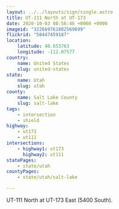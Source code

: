 ```yaml
---
layout: ../../layouts/sign/single.astro
title: UT-111 North at UT-173
date: 2020-10-03 08:56:46 +0000 +0000
imageid: "322669761802569699"
flickrid: "50447459187"
location:
    latitude: 40.653763
    longitude: -112.07577
country:
    name: United States
    slug: united-states
state:
    name: Utah
    slug: utah
county:
    name: Salt Lake County
    slug: salt-lake
tags:
    - intersection
    - shield
highway:
    - ut173
    - ut111
intersections:
    - highway1: ut173
      highway2: ut111
statePages:
    - state/utah
countyPages:
    - state/utah/salt-lake

---
```

UT-111 North at UT-173 East (5400 South).